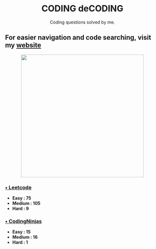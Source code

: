 <h1 align="center"> CODING deCODING </h1>

<p align="center">Coding questions solved by me.</p>

## For easier navigation and code searching, visit my [website](https://coding-decoding.vercel.app/)

<div style='display:flex;justify-content:center;'>
    <img src='https://quickchart.io/chart?c={type:%27doughnut%27,data:{labels:[%27Easy%27,%27Medium%27,%27Hard%27],datasets:[{data:[90,121,10]}]},options:{plugins:{doughnutlabel:{labels:[{text:%27221%27,font:{size:20}},{text:%27total%27}]}}}}' width='400'/>
</div>

### [&bull; Leetcode](https://github.com/SaurabhKhade/CODING-deCODING/tree/master/LeetCode)
- **Easy : 75**
- **Medium : 105**
- **Hard : 9**

### [&bull; CodingNinjas](https://github.com/SaurabhKhade/CODING-deCODING/tree/master/Strivers%20SDE%20Sheet%20Problems)
- **Easy : 15**
- **Medium : 16**
- **Hard : 1**
